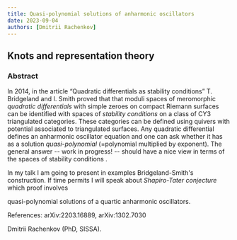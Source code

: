 ```yaml
---
title: Quasi-polynomial solutions of anharmonic oscillators
date: 2023-09-04
authors: [Dmitrii Rachenkov]
---
```


## Knots and representation theory

### Abstract

In 2014, in the article “Quadratic differentials as stability conditions” T. Bridgeland and I. Smith proved that that moduli spaces of meromorphic *quadratic differentials* with simple zeroes on compact Riemann surfaces can be identified with spaces of *stability conditions* on a class of CY3 triangulated categories. These categories can be defined using quivers with potential associated to triangulated surfaces.
Any quadratic differential defines an anharmonic oscillator equation and one can ask whether it has as a solution *quasi-polynomial* (=polynomial multiplied by exponent). The general answer -- work in progress! -- should have a nice view in terms of the spaces of stability conditions .

In my talk I am going to present in examples Bridgeland-Smith's construction. If time permits I will speak about *Shapiro-Tater conjecture* which proof involves

quasi-polynomial solutions of a quartic anharmonic oscillators.

References: arXiv:2203.16889, arXiv:1302.7030

Dmitrii Rachenkov (PhD, SISSA).
 






